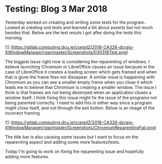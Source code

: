 # Testing: Blog 3 Mar 2018

Yesterday worked on creating and writing some tests for the program. Looked at creating unit tests and learned a bit about asserts but not much besides that. Below are the test resuts I got after doing the tests this morning.

![] (https://gitlab.computing.dcu.ie/craigd2/2018-CA326-dcraig-XWindowManager/raw/master/Screenshots/030318Test.png)

The biggest issue right now is considering the reparenting of windows. I believe launching Chromium or LibreOffice causes an issue because in the case of LibreOffice it creates a loading screen which gets framed and when that is gone the frame foes not dissapear. A similar issue is happening with Chromium as you can see a smaller empty frame when you close it which leads me to believe that Chromium is creating a smaller window. The issue I think is that frames are not being destroyed when an application closes a window itself. I think fixing this issue might fix the issue of the programs not being parented correctly. I need to add this in either way since a program might close itself, and not through the exit button. Below is an image of the incorrect framing.

![] (https://gitlab.computing.dcu.ie/craigd2/2018-CA326-dcraig-XWindowManager/raw/master/Screenshots/ChromiumReparentingFail.png)

The title bar is also causing some issues but I want to focus on the reparenting aspect and adding some more features/tests.

Today I'm going to work on fixing the reparenting issue and hopefully adding more features.